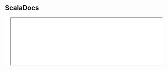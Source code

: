<head><title>ScalaDocs</title></head>

ScalaDocs
-------------

<script type="text/javascript" src="./js/iframe.js"></script>

<pre style="background-color: white;">
  <iframe src="scaladocs/index.html" seamless="seamless" width="100%" />
</pre>